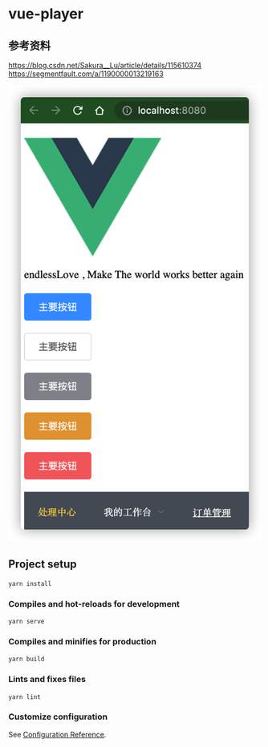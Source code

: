 



# vue-player


##  参考资料
https://blog.csdn.net/Sakura__Lu/article/details/115610374   
https://segmentfault.com/a/1190000013219163


![element-ui](_image/element-ui.png)



## Project setup
```
yarn install
```

### Compiles and hot-reloads for development
```
yarn serve
```

### Compiles and minifies for production
```
yarn build
```

### Lints and fixes files
```
yarn lint
```

### Customize configuration
See [Configuration Reference](https://cli.vuejs.org/config/).
